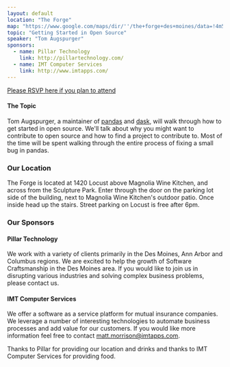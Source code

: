 ```yaml
---
layout: default
location: "The Forge"
map: "https://www.google.com/maps/dir/''/the+forge+des+moines/data=!4m5!4m4!1m0!1m2!1m1!1s0x87ee991d8dca415f:0x84112296254b6c27?sa=X&ved=0ahUKEwjZyL6P2MrRAhVk7IMKHbjFA6wQ9RcIeDAL"
topic: "Getting Started in Open Source"
speaker: "Tom Augspurger"
sponsors:
  - name: Pillar Technology
    link: http://pillartechnology.com/
  - name: IMT Computer Services
    link: http://www.imtapps.com/
---
```


[Please RSVP here if you plan to attend](#TODO)


#### The Topic

Tom Augspurger, a maintainer of [pandas](https://github.com/pandas-dev/pandas/) and [dask](https://github.com/dask/dask), will walk through how to get started in open source. We'll talk about why you might want to contribute to open source and how to find a project to contribute to. Most of the time will be spent walking through the entire process of fixing a small bug in pandas.

### Our Location

The Forge is located at 1420 Locust above Magnolia Wine Kitchen, and across from the Sculpture Park. Enter through the door on the parking lot side of the building, next to Magnolia Wine Kitchen's outdoor patio. Once inside head up the stairs. Street parking on Locust is free after 6pm.


### Our Sponsors

#### Pillar Technology

We work with a variety of clients primarily in the Des Moines, Ann Arbor and Columbus regions. We are excited to help the growth of Software Craftsmanship in the Des Moines area. If you would like to join us in disrupting various industries and solving complex business problems, please contact us.

#### IMT Computer Services

We offer a software as a service platform for mutual insurance companies. We leverage a number of interesting technologies to automate business processes and add value for our customers. If you would like more information feel free to contact matt.morrison@imtapps.com.

Thanks to Pillar for providing our location and drinks and thanks to IMT Computer Services for providing food.
